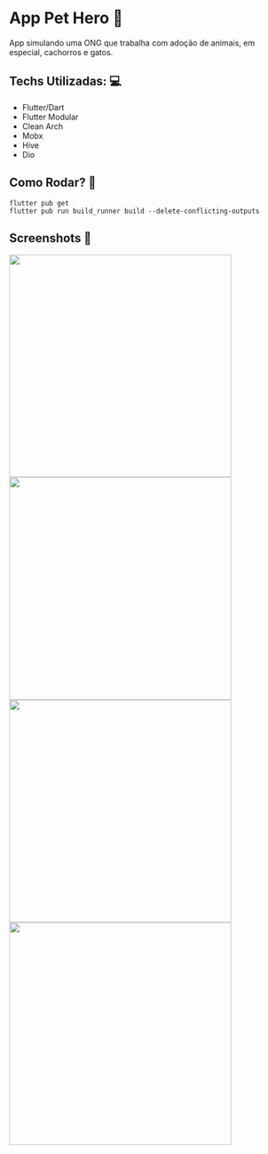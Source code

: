 # App Pet Hero 🐶

App simulando uma ONG que trabalha com adoção de animais, em especial, cachorros e gatos.

## Techs Utilizadas: 💻

- Flutter/Dart
- Flutter Modular
- Clean Arch
- Mobx
- Hive
- Dio

## Como Rodar? 🔧
```
flutter pub get
flutter pub run build_runner build --delete-conflicting-outputs
```

## Screenshots 🎨
<img height="400" src="https://user-images.githubusercontent.com/39846965/178055238-97d23e77-340b-46c5-a6cf-5423e5faf736.png"><img height="400" src="https://user-images.githubusercontent.com/39846965/178055220-7373524c-e15c-4080-9adc-b251a4abbd1d.png"><img height="400" src="https://user-images.githubusercontent.com/39846965/178055225-72de86d7-19c0-4c1c-9190-8944698c5c25.png"><img height="400" src="https://user-images.githubusercontent.com/39846965/178055230-db8cb455-8764-4734-94af-c2319e0bfa45.png">

